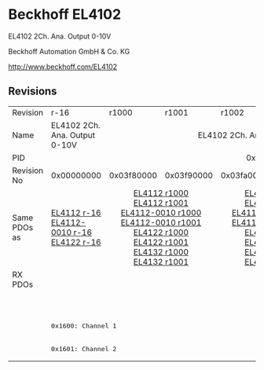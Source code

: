 # Beckhoff EL4102

EL4102 2Ch. Ana. Output 0-10V

Beckhoff Automation GmbH & Co. KG

http://www.beckhoff.com/EL4102

## Revisions
<table>
<tr >
<td>Revision</td>
<td>r-16</td>
<td>r1000</td>
<td>r1001</td>
<td>r1002</td>
<td>r1003</td>
<td>r1004</td>
<td>r1005</td>
<td>r9979</td>
</tr>
<tr >
<td>Name</td>
<td>EL4102 2Ch. Ana. Output 0-10V</td>
<td colspan=6 align="center">EL4102 2Ch. Ana. Output  0-10V, 16bit</td>
<td>EL4102 2Ch. Ana. Output 0-10V</td>
</tr>
<tr >
<td>PID</td>
<td colspan=8 align="center">0x10063052</td>
</tr>
<tr >
<td>Revision No</td>
<td>0x00000000</td>
<td>0x03f80000</td>
<td>0x03f90000</td>
<td>0x03fa0000</td>
<td>0x03fb0000</td>
<td>0x03fc0000</td>
<td>0x03fd0000</td>
<td>0x270b0000</td>
</tr>
<tr >
<td>Same PDOs as</td>
<td><a href="EL4112">EL4112 r-16</a><br/><a href="EL4112-0010">EL4112-0010 r-16</a><br/><a href="EL4122">EL4122 r-16</a></td>
<td colspan=2 align="center"><a href="EL4112">EL4112 r1000</a><br/><a href="EL4112">EL4112 r1001</a><br/><a href="EL4112-0010">EL4112-0010 r1000</a><br/><a href="EL4112-0010">EL4112-0010 r1001</a><br/><a href="EL4122">EL4122 r1000</a><br/><a href="EL4122">EL4122 r1001</a><br/><a href="EL4132">EL4132 r1000</a><br/><a href="EL4132">EL4132 r1001</a></td>
<td colspan=2 align="center"><a href="EL4112">EL4112 r1002</a><br/><a href="EL4112">EL4112 r1003</a><br/><a href="EL4112-0010">EL4112-0010 r1002</a><br/><a href="EL4112-0010">EL4112-0010 r1003</a><br/><a href="EL4122">EL4122 r1002</a><br/><a href="EL4122">EL4122 r1003</a><br/><a href="EL4132">EL4132 r1002</a><br/><a href="EL4132">EL4132 r1003</a></td>
<td colspan=2 align="center"><a href="EL4112">EL4112 r1004</a><br/><a href="EL4112">EL4112 r1005</a><br/><a href="EL4112-0010">EL4112-0010 r1004</a><br/><a href="EL4112-0010">EL4112-0010 r1005</a><br/><a href="EL4122">EL4122 r1004</a><br/><a href="EL4122">EL4122 r1005</a><br/><a href="EL4132">EL4132 r1004</a><br/><a href="EL4132">EL4132 r1005</a></td>
<td></td>
</tr>
<tr class="rxpdo pdosection">
<td rowspan=4 valign=top>RX PDOs</td>
<td colspan=7 align="left"></td>
<td><pre>: </pre></td>
<td></td>
</tr>
<tr class="rxpdo pdosection">
<td colspan=7 align="left"></td>
<td><pre>: </pre></td>
</tr>
<tr class="rxpdo pdosection">
<td colspan=7 align="left"><pre>0x1600: Channel 1</pre></td>
<td></td>
</tr>
<tr class="rxpdo pdosection">
<td colspan=7 align="left"><pre>0x1601: Channel 2</pre></td>
<td></td>
</tr>
</table>
